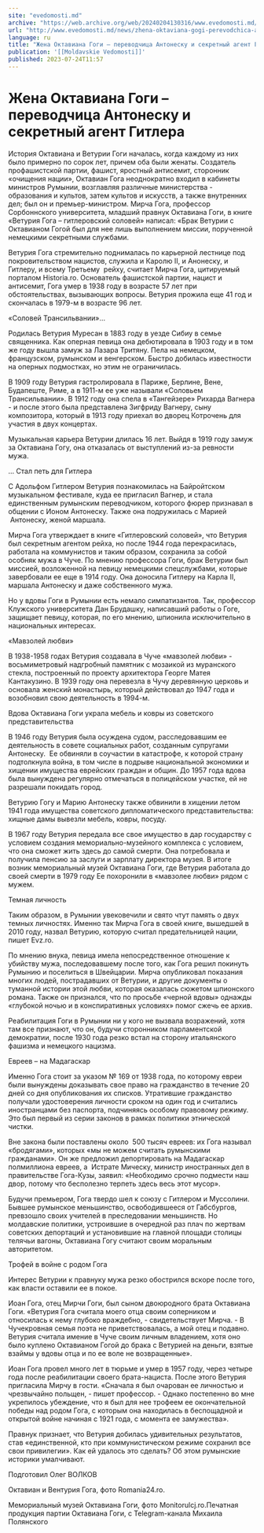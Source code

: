 ```yaml
---
site: "evedomosti.md"
archive: "https://web.archive.org/web/20240204130316/www.evedomosti.md/news/zhena-oktaviana-gogi-perevodchica-antonesku-i-sekretnyj-agen"
url: "http://www.evedomosti.md/news/zhena-oktaviana-gogi-perevodchica-antonesku-i-sekretnyj-agen"
language: ru
title: "Жена Октавиана Гоги – переводчица Антонеску и секретный агент Гитлера"
publication: '[[Moldavskie Vedomosti]]'
published: 2023-07-24T11:57
---
```


# Жена Октавиана Гоги – переводчица Антонеску и секретный агент Гитлера

История Октавиана и Ветурии Гоги началась, когда каждому из них было примерно по сорок лет, причем оба были женаты. Создатель профашистской партии, фашист, яростный антисемит, сторонник «очищения нации», Октавиан Гога неоднократно входил в кабинеты министров Румынии, возглавляя различные министерства - образования и культов, затем культов и искусств, а также внутренних дел; был он и премьер-министром. Мирча Гога, профессор Сорбоннского университета, младший правнук Октавиана Гоги, в книге «Ветурия Гога – гитлеровский соловей» написал: «Брак Ветурии с Октавианом Гогой был для нее лишь выполнением миссии, порученной немецкими секретными службами.

Ветурия Гога стремительно поднималась по карьерной лестнице под покровительством нацистов, служила и Каролю II, и Анонеску, и Гитлеру, и всему Третьему  рейху, считает Мирча Гога, цитируемый порталом Historia.ro. Основатель фашистской партии, нацист и антисемит, Гога умер в 1938 году в возрасте 57 лет при обстоятельствах, вызывающих вопросы. Ветурия прожила еще 41 год и скончалась в 1979-м в возрасте 96 лет.

«Соловей Трансильвании»…

Родилась Ветурия Муресан в 1883 году в уезде Сибиу в семье священника. Как оперная певица она дебютировала в 1903 году и в том же году вышла замуж за Лазара Тритяну. Пела на немецком, французском, румынском и венгерском. Быстро добилась известности на оперных подмостках, но этим не ограничилась.

В 1909 году Ветурия гастролировала в Париже, Берлине, Вене, Будапеште, Риме, а в 1911-м ее уже называли «Соловьем Трансильвании». В 1912 году она спела в «Тангейзере» Рихарда Вагнера - и после этого была представлена ​​​​Зигфриду Вагнеру, сыну композитора, который в 1913 году приехал во дворец Котрочень для участия в двух концертах.

Музыкальная карьера Ветурии длилась 16 лет. Выйдя в 1919 году замуж за Октавиана Гогу, она отказалась от выступлений из-за ревности мужа.

… Стал петь для Гитлера

С Адольфом Гитлером Ветурия познакомилась на Байройтском музыкальном фестивале, куда ее пригласил Вагнер, и стала единственным румынским переводчиком, которого фюрер признавал в общении с Ионом Антонеску. Также она подружилась с Марией  Антонеску, женой маршала.

Мирча Гога утверждает в книге «Гитлеровский соловей», что Ветурия был секретным агентом рейха, но после 1944 года перекрасилась, работала на коммунистов и таким образом, сохранила за собой особняк мужа в Чуче. По мнению профессора Гоги, брак Ветурии был миссией, возложенной на певицу немецкими спецслужбами, которые завербовали ее еще в 1914 году. Она доносила Гитлеру на Карла II, маршала Антонеску и даже собственного мужа.

Но у вдовы Гоги в Румынии есть немало симпатизантов. Так, профессор Клужского университета Дан Брудашку, написавший работы о Гоге, защищает певицу, которая, по его мнению, шпионила исключительно в национальных интересах.

«Мавзолей любви»

В 1938-1958 годах Ветурия создавала в Чуче «мавзолей любви» - восьмиметровый надгробный памятник с мозаикой из муранского стекла, построенный по проекту архитектора Георге Матея Кантакузино. В 1939 году она перевезла в Чучу деревянную церковь и основала женский монастырь, который действовал до 1947 года и возобновил свою деятельность в 1994-м.

Вдова Октавиана Гоги украла мебель и ковры из советского представительства

В 1946 году Ветурия была осуждена судом, расследовавшим ее деятельность в совете социальных работ, созданным супругами Антонеску.  Ее обвиняли в соучастии в катастрофе, к которой страну подтолкнула война, в том числе в подрыве национальной экономики и хищении имущества еврейских граждан и общин. До 1957 года вдова была вынуждена регулярно отмечаться в полицейском участке, ей не разрешали покидать город.

Ветурию Гогу и Марию Антонеску также обвинили в хищении летом 1941 года имущества советского дипломатического представительства: хищные дамы вывезли мебель, ковры, посуду.

В 1967 году Ветурия передала все свое имущество в дар государству с условием создания мемориально-музейного комплекса с условием, что она сможет жить здесь до самой смерти. Она потребовала и получила пенсию за заслуги и зарплату директора музея. В итоге возник мемориальный музей Октавиана Гоги, где Ветурия работала до своей смерти в 1979 году Ее похоронили в «мавзолее любви» рядом с мужем.

Темная личность

Таким образом, в Румынии увековечили и свято чтут память о двух темных личностях. Именно так Мирча Гога в своей книге, вышедшей в 2010 году, назвал Ветурию, которую считал предательницей нации, пишет Evz.ro.

По мнению внука, певица имела непосредственное отношение к убийству мужа, последовавшему после того, как Гога решил покинуть Румынию и поселиться в Швейцарии. Мирча опубликовал показания многих людей, пострадавших от Ветурии, и другие документы о туманной истории этой любви, которая оказалась сюжетом шпионского романа. Также он признался, что по просьбе «черной вдовы» однажды «глубокой ночью и в конспиративных условиях» помог сжечь ее архив.

Реабилитация Гоги в Румынии ни у кого не вызвала возражений, хотя там все признают, что он, будучи сторонником парламентской демократии, после 1930 года резко встал на сторону итальянского фашизма и немецкого нацизма.

Евреев – на Мадагаскар

Именно Гога стоит за указом № 169 от 1938 года, по которому евреи были вынуждены доказывать свое право на гражданство в течение 20 дней со дня опубликования их списков. Утратившие гражданство получали удостоверения личности сроком на один год и считались иностранцами без паспорта, подчиняясь особому правовому режиму. Это был первый из серии законов в рамках политики этнической чистки.

Вне закона были поставлены около  500 тысяч евреев: их Гога называл «бродягами», которых «мы не можем считать румынскими гражданами». Он же предложил депортировать на Мадагаскар полмиллиона евреев, а  Истрате Мическу, министр иностранных дел в правительстве Гога-Кузы, заявил: «Необходимо срочно подмести наш двор, потому что бесполезно терпеть здесь весь этот мусор».

Будучи премьером, Гога твердо шел к союзу с Гитлером и Муссолини. Бывшее румынское меньшинство, освободившееся от Габсбургов, превзошло своих учителей в преследовании меньшинств. Но молдавские политики, устроившие в очередной раз плач по жертвам советских депортаций и установившие на главной площади столицы телячьи вагоны, Октавиана Гогу считают своим моральным авторитетом.

Трофей в войне с родом Гога

Интерес Ветурии к правнуку мужа резко обострился вскоре после того, как власти оставили ее в покое.

Иоан Гога, отец Мирчи Гоги, был сыном двоюродного брата Октавиана Гоги. «Ветурия Гога считала моего отца своим соперником и относилась к нему глубоко враждебно, - свидетельствует Мирча. - В Чучекровная семья поэта не приветствовалась, а мой отец и подавно. Ветурия считала имение в Чуче своим личным владением, хотя оно было куплено Октавианом Гогой до брака с Ветурией на деньги, взятые взаймы у вдовы отца и по ее воле не возвращенные».

Иоан Гога провел много лет в тюрьме и умер в 1957 году, через четыре года после реабилитации своего брата-нациста. После этого Ветурия пригласила Мирчу в гости. «Сначала я был очарован ее личностью и чрезвычайно польщен, - пишет профессор. - Однако постепенно во мне укрепилось убеждение, что я был для нее трофеем ее окончательной победы над родом Гога, с которым она находилась в беспощадной и открытой войне начиная с 1921 года, с момента ее замужества».

Правнук признает, что Ветурия добилась удивительных результатов, став «единственной, кто при коммунистическом режиме сохранил все свои привилегии». Как ей удалось это сделать? Об этом румынские историки умалчивают.

Подготовил Олег ВОЛКОВ

Октавиан и Вентурия Гога, фото Romania24.ro.

Мемориальный музей Октавиана Гоги, фото Monitorulcj.ro.Печатная продукция партии Октавиана Гоги, с Telegram-канала Михаила Полянского